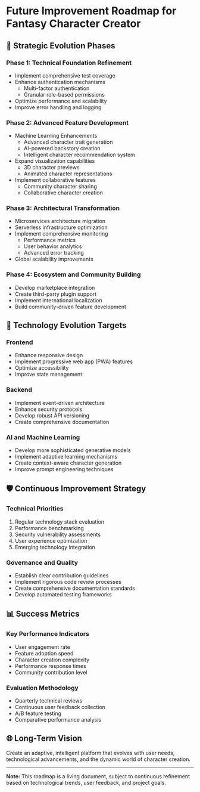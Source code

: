 # Future Improvement Roadmap for Fantasy Character Creator

## 🚀 Strategic Evolution Phases

### Phase 1: Technical Foundation Refinement
- Implement comprehensive test coverage
- Enhance authentication mechanisms
  - Multi-factor authentication
  - Granular role-based permissions
- Optimize performance and scalability
- Improve error handling and logging

### Phase 2: Advanced Feature Development
- Machine Learning Enhancements
  - Advanced character trait generation
  - AI-powered backstory creation
  - Intelligent character recommendation system
- Expand visualization capabilities
  - 3D character previews
  - Animated character representations
- Implement collaborative features
  - Community character sharing
  - Collaborative character creation

### Phase 3: Architectural Transformation
- Microservices architecture migration
- Serverless infrastructure optimization
- Implement comprehensive monitoring
  - Performance metrics
  - User behavior analytics
  - Advanced error tracking
- Global scalability improvements

### Phase 4: Ecosystem and Community Building
- Develop marketplace integration
- Create third-party plugin support
- Implement international localization
- Build community-driven feature development

## 🔬 Technology Evolution Targets

### Frontend
- Enhance responsive design
- Implement progressive web app (PWA) features
- Optimize accessibility
- Improve state management

### Backend
- Implement event-driven architecture
- Enhance security protocols
- Develop robust API versioning
- Create comprehensive documentation

### AI and Machine Learning
- Develop more sophisticated generative models
- Implement adaptive learning mechanisms
- Create context-aware character generation
- Improve prompt engineering techniques

## 🛡️ Continuous Improvement Strategy

### Technical Priorities
1. Regular technology stack evaluation
2. Performance benchmarking
3. Security vulnerability assessments
4. User experience optimization
5. Emerging technology integration

### Governance and Quality
- Establish clear contribution guidelines
- Implement rigorous code review processes
- Create comprehensive documentation standards
- Develop automated testing frameworks

## 📊 Success Metrics

### Key Performance Indicators
- User engagement rate
- Feature adoption speed
- Character creation complexity
- Performance response times
- Community contribution level

### Evaluation Methodology
- Quarterly technical reviews
- Continuous user feedback collection
- A/B feature testing
- Comparative performance analysis

## 🌐 Long-Term Vision
Create an adaptive, intelligent platform that evolves with user needs, technological advancements, and the dynamic world of character creation.

---

**Note:** This roadmap is a living document, subject to continuous refinement based on technological trends, user feedback, and project goals.
